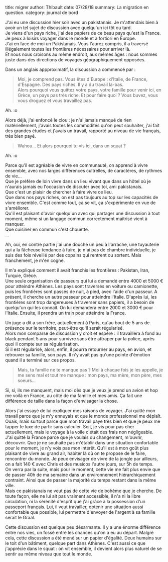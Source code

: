 title: migrer
author: Thibault
date: 07/28/18
summary: La migration en question.
category: journal de bord

J'ai eu une discussion hier soir avec un pakistanais. Je m'attendais bien à avoir un tel sujet de discussion avec quelqu'un ici tôt ou tard.  
Je viens d'un pays riche, j'ai des papiers de ce beau pays qu'est la France. Je peux à loisirs voyager dans le monde et à fortiori en Europe.  
J'ai en face de moi un Pakistanais. Vous l'aurez compris, il a traversé illégalement toutes les frontières nécessaires pour arriver là.  
Et nous nous croisons au même endroit, aux mêmes âges : nous sommes juste dans des directions de voyages géographiquement opposées.  

Dans un anglais appproximatif, la discussion a commencé par :

> Moi, je comprend pas. Vous êtes d'Europe : d'Italie, de France, d'Espagne. Des pays riches. Il y a du travail là-bas.  
Alors pourquoi vous quittez votre pays, votre famille pour venir ici, en Grèce, un pays pas très riche. Et pour faire quoi ? Vous buvez, vous vous droguez et vous travaillez pas.  

Ah. :o  

Alors déjà, j'ai enfoncé le clou : je n'ai jamais manqué de rien matériellement, j'avais toutes les commodités qu'on peut souhaiter, j'ai fait des grandes études et j'avais un travail, rapporté au niveau de vie français, très bien payé.  

> Wahou... Et alors pourquoi tu vis ici, dans un squat ?  

Ah. :o  

Parce qu'il est agréable de vivre en communauté, on apprend à vivre ensemble, avec nos larges différences cultrelles, de caractères, de rythmes de vie...  
Que je préfère de loin vivre dans un lieu vivant que dans un hôtel où je n'aurais jamais eu l'occasion de discuter avec toi, ami pakistanais.  
Que c'est un plaisir de chercher à faire vivre ce lieu.  
Que dans nos pays riches, on est pas toujours au top sur les capacités de vivre ensemble. C'est comme tout, ça se vit, ça s'expérimente en vue de s'améliorer.  
Qu'il est plaisant d'avoir quelqu'un avec qui partager une discussion à tout moment, même si un langage commun correctement maitrisé vient à manquer.  
Que cuisiner en commun c'est chouette.  
...    

Ah, oui, en contre partie j'ai une douche un peu à l'arrache, une tuyauterie qui a la fâcheuse tendance à fuire, je n'ai pas de chambre individuelle, je suis des fois réveillé par des copains qui rentrent ou sortent. Mais franchement, je m'en cogne.   

Il m'a expliqué comment il avait franchis les frontières : Pakistan, Iran, Turquie, Grèce.  
Une seule organisation de passeurs qui lui a demandé entre 4000 et 5000 € pour atteindre Athènes. Les pays sont traversés en voiture ou camionette, puis les frontières sont passés de nuit, à pied, avec l'aide d'un passeur. A présent, il cherche un autre passeur pour atteindre l'Italie. D'après lui, les frontières sont trop dangereuses à traverser sans papiers, il a besoin de quelqu'un qui les connaît. On lui demandera entre 2000 et 3000 € pour l'Italie. Ensuite, il prendra un train pour atteindre la France.  

Un juge a dit a son frère, actuellement à Paris, qu'au bout de 5 ans de présence sur le territoire, peut-être qu'il serait régularisé.  
Alors mon comparse de discussion y croit et espère : il travaillera à fond au black pendant 5 ans pour survivre sans être attraper par la police, après quoi il compte sur sa régularisation.  
Si il est régularisé, alors, enfin, il pourra retourner au pays, en avion, et retrouver sa famille, son pays. Il n'y avait pas qu'une pointe d'émotion quand il a terminé sur ces propos.  

> Mais, ta famille ne te manque pas ? Moi à chaque fois je les appelle, je me sens mal et tout me manque : mon pays, ma mère, mon père, mes soeurs...  

Si, si, ils me manquent, mais moi dès que je veux je prend un avion et hop me voilà en France, au côté de ma famille et mes amis. Ça fait une différence de taille dans la façon d'envisager la chose.   

Alors j'ai essayé de lui expliquer mes raisons de voyager. J'ai quitté mon travail parce que je m'y ennuyais et que le monde professionnel me déplaît. Ouais, mais surtout parce que mon travail paye très bien et que je peux me tapper le luxe de partir sans calculer. Soit, je vis pour pas cher actuellement, mais le voyage à la voile c'était des frais non négligeable.  
J'ai quitté la France parce que je voulais du changement, m'ouvrir, découvrir. Que je ne souhaite pas m'établir dans une situation confortable pour le moment, je n'y vois pas mon intérêt. Qu'il est à mon goût plus plaisant de vivre au grand air, habiter là où on te propose de le faire, rencontrer du monde. Je peux envisager de vivre de la jongle par ailleurs, on a fait 140 € avec Chris et des musicos l'autre jours, sur 5h de temps.  
On verra par la suite, mais pour le moment, cette vie me fait plus envie que de passer 40h de ma semaine dans un environnement hiérarchiquement contraint. Ainsi que de passer la majorité du temps restant dans la même ville.  
Mais ce pakistanais ne veut pas de cette vie de bohème que je cherche. De toute façon, elle ne lui ait pas vraiment accessible, il n'a ni la libre circulation, ni la sérénité d'esprit que j'ai grâce à la possession d'un passeport français. Lui, il veut travailler, obtenir une situation aussi confortable que possible, lui permettre d'envoyer de l'argent à sa famille serait le Graal.   


Cette discussion est quelque peu désarmante. Il y a une énorme différence entre nos vies, un fossé entre les chances qu'on a eu au départ. Malgré cela, cette discussion a été mené sur un papier d'égalité. Deux humains sur le toit d'un bâtiment, quelque part dans Athènes. C'est aussi ce que j'apprécie dans le squat : on vit ensemble, il devient alors plus naturel de se sentir au même niveau que tout le monde.  
